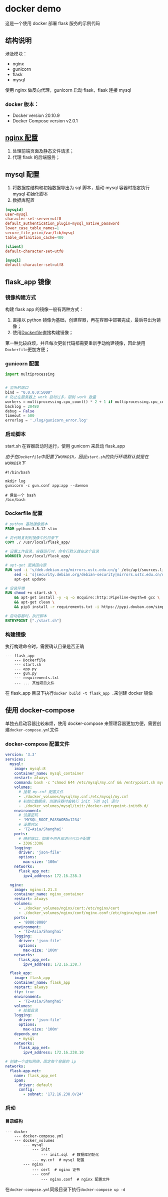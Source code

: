 # docker demo

这是一个使用 docker 部署 flask 服务的示例代码

## 结构说明

涉及模块：

- nginx
- gunicorn
- flask
- mysql

使用 nginx 做反向代理，gunicorn 启动 flask，flask 连接 mysql

### docker 版本：

- Docker version 20.10.9
- Docker Compose version v2.0.1

## [nginx 配置](docker_volumes/nginx/conf/nginx.conf)

1. 处理前端页面及静态文件请求；
2. 代理 flask 的后端服务；

## mysql 配置

1. 将数据库结构和初始数据导出为 sql 脚本，启动 mysql 容器时指定执行 mysql 初始化脚本
2. 数据库配置

```conf
[mysqld]
user=mysql
character-set-server=utf8
default_authentication_plugin=mysql_native_password
lower_case_table_names=1
secure_file_priv=/var/lib/mysql
table_definition_cache=400

[client]
default-character-set=utf8

[mysql]
default-character-set=utf8
```

## flask_app 镜像

### 镜像构建方式

构建 flask app 的镜像一般有两种方式：

1. 直接以 python 镜像为基础，创建容器，再在容器中部署完成，最后导出为镜像；
2. 使用[Dockerfile](https://docs.docker.com/develop/develop-images/dockerfile_best-practices/)直接构建镜像；

第一种比较麻烦，并且每次更新代码都需要重新手动构建镜像，因此使用`Dockerfile`更加方便；

### gunicorn 配置

```python
import multiprocessing


# 监听的端口
bind = "0.0.0.0:5000"
# 防止在服务器上 work 启动过多，限制 work 数量
workers = multiprocessing.cpu_count() * 2 + 1 if multiprocessing.cpu_count() * 2 + 1 <= 6 else 6
backlog = 20480
debug = False
timeout = 500
errorlog = './log/gunicorn_error.log'
```

### 启动脚本

start.sh 在容器启动时运行，使用 gunicorn 来启动 flask_app

_由于在`Dockerfile`中配置了`WORKDIR`，因此`start.sh`的执行环境默认就是在`WORKDIR`下_

```shell
#!/bin/bash

mkdir log
gunicorn -c gun.conf app:app --daemon

# 保留一个 bash
/bin/bash

```

### Dockerfile 配置

```Dockerfile
# python 基础镜像版本
FROM python:3.8.12-slim

# 将代码复制到镜像中的目录下
COPY ./ /usr/local/flask_app/

# 设置工作目录，容器运行时，命令行默认就在这个目录
WORKDIR /usr/local/flask_app/

# apt-get 更换国内源
RUN sed -i 's/deb.debian.org/mirrors.ustc.edu.cn/g' /etc/apt/sources.list &&  \
    sed -i 's|security.debian.org/debian-security|mirrors.ustc.edu.cn/debian-security|g' /etc/apt/sources.list &&  \
    apt-get update

# 安装环境
RUN chmod +x start.sh \
    && apt-get install -y -q -o Acquire::http::Pipeline-Depth=0 gcc \
    && apt-get clean \
    && pip3 install -r requirements.txt -i https://pypi.douban.com/simple

# 启动容器时，执行脚本
ENTRYPOINT ["./start.sh"]

```

### 构建镜像

执行构建命令时，需要确认目录是否正确

```
--- flask_app
    --- Dockerfile
    --- start.sh
    --- app.py
    --- gun.py
    --- requirements.txt
    --- ... 其他项目文件
```

在 flask_app 目录下执行`docker build -t flask_app .`来创建 docker 镜像

## 使用 docker-compose

单独去启动容器比较麻烦，使用 docker-compose 来管理容器更加方便，需要创建`docker-compose.yml`文件

### docker-compose 配置文件

```yml
version: '3.3'
services:
  mysql:
    image: mysql:8
    container_name: mysql_container
    restart: always
    command: bash -c "chmod 644 /etc/mysql/my.cnf && /entrypoint.sh mysqld --default-authentication-plugin=mysql_native_password"
    volumes:
      # 挂载 my.cnf 配置文件
      - ./docker_volumes/mysql/my.cnf:/etc/mysql/my.cnf
      # 初始化数据库，创建容器时会执行 init 下的 sql 语句
      - ./docker_volumes/mysql/init:/docker-entrypoint-initdb.d/
    environment:
      # 设置密码
      - 'MYSQL_ROOT_PASSWORD=1234'
      # 设置时区
      - 'TZ=Asia/Shanghai'
    ports:
      # 映射端口，如果不用外部访问可以不配置
      - 3306:3306
    logging:
      driver: 'json-file'
      options:
        max-size: '100m'
    networks:
      flask_app_net:
        ipv4_address: 172.16.238.3

  nginx:
    image: nginx:1.21.3
    container_name: nginx_container
    restart: always
    volumes:
      - ./docker_volumes/nginx/cert:/etc/nginx/cert
      - ./docker_volumes/nginx/conf/nginx.conf:/etc/nginx/nginx.conf
    ports:
      - '8080:8080'
    environment:
      - 'TZ=Asia/Shanghai'
    logging:
      driver: 'json-file'
      options:
        max-size: '100m'
    networks:
      flask_app_net:
        ipv4_address: 172.16.238.7

  flask_app:
    image: flask_app
    container_name: flask_app
    restart: always
    tty: true
    environment:
      - 'TZ=Asia/Shanghai'
    volumes:
      # 挂载目录
    logging:
      driver: 'json-file'
      options:
        max-size: '100m'
    depends_on:
      - mysql
    networks:
      flask_app_net:
        ipv4_address: 172.16.238.10

# 创建一个虚拟网络，固定每个容器的 ip
networks:
  flask-app-net:
    name: flask_app_net
    ipam:
      driver: default
      config:
        - subnet: '172.16.238.0/24'
```

### 启动

#### 目录结构

```
--- docker
    --- docker-compose.yml
    --- docker_volumes
        --- mysql
            --- init
                --- init.sql  # 数据库初始化
            --- my.cnf  # mysql 配置
        --- nginx
            --- cert  # nginx 证书
            --- conf
                --- nginx.conf  # nginx 配置文件
```

在`docker-compose.yml`同级目录下执行`docker-compose up -d`
